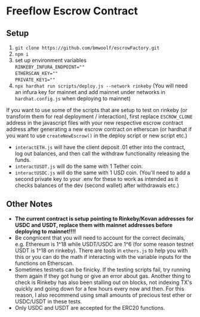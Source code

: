 # Freeflow Escrow Contract

## Setup
1. `git clone https://github.com/bmwoolf/escrowFactory.git`
2. `npm i`
3. set up environment variables  
  `RINKEBY_INFURA_ENDPOINT=""`  
  `ETHERSCAN_KEY=""`  
  `PRIVATE_KEY1=""`  
5. `npx hardhat run scripts/deploy.js --network rinkeby`
(You will need an infura key for mainnet and add mainnet under networks in `hardhat.config.js` when deploying to mainnet)

If you want to use some of the scripts that are setup to test on rinkeby (or transform them for real deployment / interaction), first replace `ESCROW_CLONE` address in the javascript files with your new respective escrow contract address after generating a new escrow contract on etherscan (or hardhat if you want to use `createNewEscrow()` in the deploy script or new script etc.)

* `interactETH.js` will have the client deposit .01 ether into the contract, log out balances, and then call the withdraw functionality releasing the funds.
* `interactUSDT.js` will do the same with 1 Tether coin.
* `interactUSDC.js` will do the same with 1 USD coin.
(You'll need to add a second private key to your .env for these to work as intended as it checks balances of the dev (second wallet) after withdrawals etc.)

## Other Notes
* **The current contract is setup pointing to Rinkeby/Kovan addresses for USDC and USDT, replace them with mainnet addresses before deploying to mainnet!!!!**
* Be congnicent that you will need to account for the correct decimals, e.g. Ethereum is 1^18 while USDT/USDC are 1^6 (for some reason testnet USDT is 1^18 on rinkeby). There are tools in `ethers.js` to help you with this or you can do the math if interacting with the variable inputs for the functions on Etherscan.
* Sometimes testnets can be finicky. If the testing scripts fail, try running them again if they got hung or give an error about gas. Another thing to check is Rinkeby has also been stalling out on blocks, not indexing TX's quickly and going down for a few hours every now and then. For this reason, I also recommend using small amounts of precious test ether or USDC/USDT in these tests.
* Only USDC and USDT are accepted for the ERC20 functions.
